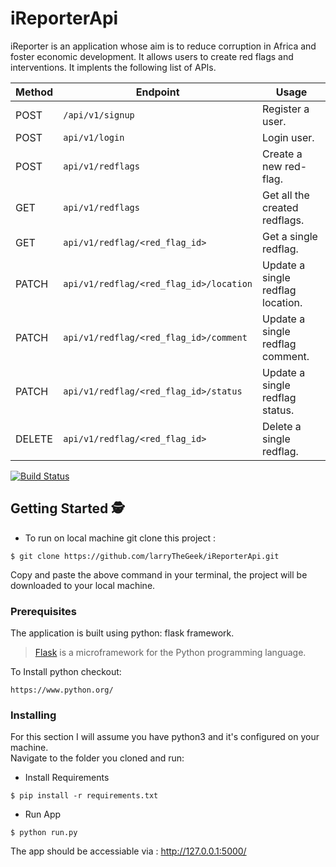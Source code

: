 # iReporterApi
iReporter is an application whose aim is to reduce corruption in Africa and foster economic development. It allows users to create red flags and interventions. It implents the following list of APIs.

Method | Endpoint | Usage |
| ---- | ---- | --------------- |
|POST| `/api/v1/signup` |  Register a user. |
|POST| `api/v1/login` | Login user.|
|POST| `api/v1/redflags` | Create a new red-flag. |
|GET| `api/v1/redflags` | Get all the created redflags. |
|GET| `api/v1/redflag/<red_flag_id>` | Get a single redflag. |
|PATCH| `api/v1/redflag/<red_flag_id>/location` | Update a single redflag location. |
|PATCH| `api/v1/redflag/<red_flag_id>/comment` | Update a single redflag comment. |
|PATCH| `api/v1/redflag/<red_flag_id>/status` | Update a single redflag status. |
|DELETE| `api/v1/redflag/<red_flag_id>` | Delete a single redflag. |



[![Build Status](https://travis-ci.com/larryTheGeek/iReporterApi.svg?branch=develop)](https://travis-ci.com/larryTheGeek/iReporterApi)

## Getting Started 🕵
- To run on local machine git clone this project :
```
$ git clone https://github.com/larryTheGeek/iReporterApi.git
```
Copy and paste the above command in your terminal, the project will be downloaded to your local machine.

### Prerequisites
The application is built using python: flask framework.
>[Flask](http://flask.pocoo.org/) is a microframework for the Python programming language.


To Install python checkout:
```
https://www.python.org/
```
### Installing
For this section I will assume you have python3 and it's configured on your machine. </br>
Navigate to the folder you cloned and run: </br>

- Install Requirements
```
$ pip install -r requirements.txt
```
- Run App 
```
$ python run.py
```
The app should be accessiable via : http://127.0.0.1:5000/

